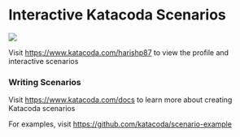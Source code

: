 # Interactive Katacoda Scenarios

[![](http://shields.katacoda.com/katacoda/harishp87/count.svg)](https://www.katacoda.com/harishp87 "Get your profile on Katacoda.com")

Visit https://www.katacoda.com/harishp87 to view the profile and interactive scenarios

### Writing Scenarios
Visit https://www.katacoda.com/docs to learn more about creating Katacoda scenarios

For examples, visit https://github.com/katacoda/scenario-example
